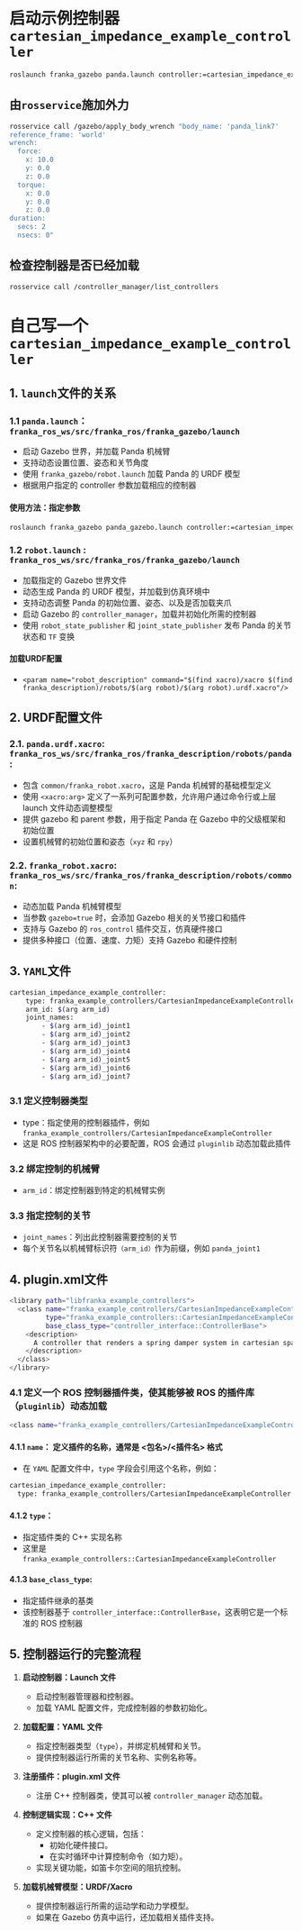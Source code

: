 # 启动示例控制器`cartesian_impedance_example_controller`
```bash
roslaunch franka_gazebo panda.launch controller:=cartesian_impedance_example_controller
```
## 由`rosservice`施加外力
```bash
rosservice call /gazebo/apply_body_wrench "body_name: 'panda_link7'
reference_frame: 'world'
wrench:
  force:
    x: 10.0
    y: 0.0
    z: 0.0
  torque:
    x: 0.0
    y: 0.0
    z: 0.0
duration:
  secs: 2
  nsecs: 0"
```
## 检查控制器是否已经加载
```bash
rosservice call /controller_manager/list_controllers
```
# 自己写一个`cartesian_impedance_example_controller`

## 1. `launch`文件的关系

### 1.1 `panda.launch`：`franka_ros_ws/src/franka_ros/franka_gazebo/launch`
- 启动 Gazebo 世界，并加载 Panda 机械臂
- 支持动态设置位置、姿态和关节角度
- 使用 `franka_gazebo/robot.launch` 加载 Panda 的 URDF 模型
- 根据用户指定的 controller 参数加载相应的控制器 
#### 使用方法：指定参数
```bash
roslaunch franka_gazebo panda_gazebo.launch controller:=cartesian_impedance_example_controller
```
### 1.2 `robot.launch` : `franka_ros_ws/src/franka_ros/franka_gazebo/launch`
- 加载指定的 Gazebo 世界文件
- 动态生成 Panda 的 URDF 模型，并加载到仿真环境中
- 支持动态调整 Panda 的初始位置、姿态、以及是否加载夹爪
- 启动 Gazebo 的 `controller_manager`，加载并初始化所需的控制器
- 使用 `robot_state_publisher` 和 `joint_state_publisher` 发布 Panda 的关节状态和 `TF` 变换
#### 加载URDF配置
- `<param name="robot_description"
       command="$(find xacro)/xacro $(find franka_description)/robots/$(arg robot)/$(arg robot).urdf.xacro"/>
`

## 2. URDF配置文件

### 2.1. `panda.urdf.xacro`: `franka_ros_ws/src/franka_ros/franka_description/robots/panda`:

- 包含 `common/franka_robot.xacro`，这是 Panda 机械臂的基础模型定义
- 使用 `<xacro:arg>` 定义了一系列可配置参数，允许用户通过命令行或上层 launch 文件动态调整模型
- 提供 gazebo 和 parent 参数，用于指定 Panda 在 Gazebo 中的父级框架和初始位置
- 设置机械臂的初始位置和姿态（`xyz` 和 `rpy`）

### 2.2. `franka_robot.xacro`: `franka_ros_ws/src/franka_ros/franka_description/robots/common`:

- 动态加载 Panda 机械臂模型
- 当参数 `gazebo=true` 时，会添加 Gazebo 相关的关节接口和插件
- 支持与 Gazebo 的 `ros_control` 插件交互，仿真硬件接口
- 提供多种接口（位置、速度、力矩）支持 Gazebo 和硬件控制

## 3. `YAML`文件

```bash
cartesian_impedance_example_controller:
    type: franka_example_controllers/CartesianImpedanceExampleController
    arm_id: $(arg arm_id)
    joint_names:
        - $(arg arm_id)_joint1
        - $(arg arm_id)_joint2
        - $(arg arm_id)_joint3
        - $(arg arm_id)_joint4
        - $(arg arm_id)_joint5
        - $(arg arm_id)_joint6
        - $(arg arm_id)_joint7
```
### 3.1 定义控制器类型
- type：指定使用的控制器插件，例如 `franka_example_controllers/CartesianImpedanceExampleController`
- 这是 ROS 控制器架构中的必要配置，ROS 会通过 `pluginlib` 动态加载此插件
### 3.2 绑定控制的机械臂
- `arm_id`：绑定控制器到特定的机械臂实例
### 3.3 指定控制的关节
- `joint_names`：列出此控制器需要控制的关节
- 每个关节名以机械臂标识符`（arm_id）`作为前缀，例如 `panda_joint1`

## 4. plugin.xml文件
```bash
<library path="libfranka_example_controllers">
  <class name="franka_example_controllers/CartesianImpedanceExampleController"
         type="franka_example_controllers::CartesianImpedanceExampleController"
         base_class_type="controller_interface::ControllerBase">
    <description>
      A controller that renders a spring damper system in cartesian space. Compliance parameters and the equilibrium pose can be modified online with dynamic reconfigure and an interactive marker respectively.
    </description>
  </class>
</library>

```
### 4.1 定义一个 ROS 控制器插件类，使其能够被 ROS 的插件库（`pluginlib`）动态加载
```bash
<class name="franka_example_controllers/CartesianImpedanceExampleController" type="franka_example_controllers::CartesianImpedanceExampleController" base_class_type="controller_interface::ControllerBase">
```
#### 4.1.1 `name`： 定义插件的名称，通常是 <包名>/<插件名> 格式
- 在 `YAML` 配置文件中，`type` 字段会引用这个名称，例如：
```bash
cartesian_impedance_example_controller:
  type: franka_example_controllers/CartesianImpedanceExampleController
```
#### 4.1.2 `type`： 
- 指定插件类的 C++ 实现名称
- 这里是 `franka_example_controllers::CartesianImpedanceExampleController`

#### 4.1.3 `base_class_type`:
- 指定插件继承的基类
- 该控制器基于 `controller_interface::ControllerBase`，这表明它是一个标准的 ROS 控制器

## 5. 控制器运行的完整流程

1. **启动控制器：Launch 文件**
   - 启动控制器管理器和控制器。
   - 加载 YAML 配置文件，完成控制器的参数初始化。

2. **加载配置：YAML 文件**
   - 指定控制器类型（`type`），并绑定机械臂和关节。
   - 提供控制器运行所需的关节名称、实例名称等。

3. **注册插件：plugin.xml 文件**
   - 注册 C++ 控制器类，使其可以被 `controller_manager` 动态加载。

4. **控制逻辑实现：C++ 文件**
   - 定义控制器的核心逻辑，包括：
     - 初始化硬件接口。
     - 在实时循环中计算控制命令（如力矩）。
   - 实现关键功能，如笛卡尔空间的阻抗控制。

5. **加载机械臂模型：URDF/Xacro**
   - 提供控制器运行所需的运动学和动力学模型。
   - 如果在 Gazebo 仿真中运行，还加载相关插件支持。



